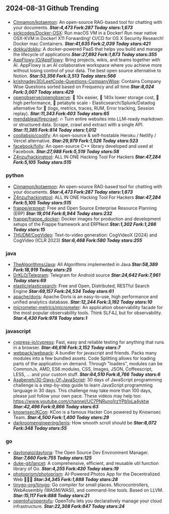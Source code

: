 ## 2024-08-31 Github Trending

### 
* [Cinnamon/kotaemon](https://github.com/Cinnamon/kotaemon): An open-source RAG-based tool for chatting with your documents. ***Star:4,473 Fork:287 Today stars:1,673***
* [sickcodes/Docker-OSX](https://github.com/sickcodes/Docker-OSX): Run macOS VM in a Docker! Run near native OSX-KVM in Docker! X11 Forwarding! CI/CD for OS X Security Research! Docker mac Containers. ***Star:41,635 Fork:2,039 Today stars:421***
* [dokku/dokku](https://github.com/dokku/dokku): A docker-powered PaaS that helps you build and manage the lifecycle of applications ***Star:27,892 Fork:1,873 Today stars:355***
* [AppFlowy-IO/AppFlowy](https://github.com/AppFlowy-IO/AppFlowy): Bring projects, wikis, and teams together with AI. AppFlowy is an AI collaborative workspace where you achieve more without losing control of your data. The best open source alternative to Notion. ***Star:53,356 Fork:3,513 Today stars:566***
* [krishnadey30/LeetCode-Questions-CompanyWise](https://github.com/krishnadey30/LeetCode-Questions-CompanyWise): Contains Company Wise Questions sorted based on Frequency and all time ***Star:8,024 Fork:3,007 Today stars:429***
* [openobserve/openobserve](https://github.com/openobserve/openobserve): 🚀 10x easier, 🚀 140x lower storage cost, 🚀 high performance, 🚀 petabyte scale - Elasticsearch/Splunk/Datadog alternative for 🚀 (logs, metrics, traces, RUM, Error tracking, Session replay). ***Star:11,343 Fork:403 Today stars:65***
* [mendableai/firecrawl](https://github.com/mendableai/firecrawl): 🔥 Turn entire websites into LLM-ready markdown or structured data. Scrape, crawl and extract with a single API. ***Star:11,385 Fork:814 Today stars:1,012***
* [coollabsio/coolify](https://github.com/coollabsio/coolify): An open-source & self-hostable Heroku / Netlify / Vercel alternative. ***Star:29,979 Fork:1,526 Today stars:523***
* [facebook/folly](https://github.com/facebook/folly): An open-source C++ library developed and used at Facebook. ***Star:27,988 Fork:5,519 Today stars:58***
* [Z4nzu/hackingtool](https://github.com/Z4nzu/hackingtool): ALL IN ONE Hacking Tool For Hackers ***Star:47,284 Fork:5,105 Today stars:515***

### python
* [Cinnamon/kotaemon](https://github.com/Cinnamon/kotaemon): An open-source RAG-based tool for chatting with your documents. ***Star:4,473 Fork:287 Today stars:1,673***
* [Z4nzu/hackingtool](https://github.com/Z4nzu/hackingtool): ALL IN ONE Hacking Tool For Hackers ***Star:47,284 Fork:5,105 Today stars:515***
* [frappe/erpnext](https://github.com/frappe/erpnext): Free and Open Source Enterprise Resource Planning (ERP) ***Star:19,014 Fork:6,944 Today stars:232***
* [frappe/frappe_docker](https://github.com/frappe/frappe_docker): Docker images for production and development setups of the Frappe framework and ERPNext ***Star:1,302 Fork:1,266 Today stars:15***
* [THUDM/CogVideo](https://github.com/THUDM/CogVideo): Text-to-video generation: CogVideoX (2024) and CogVideo (ICLR 2023) ***Star:6,468 Fork:580 Today stars:255***

### java
* [TheAlgorithms/Java](https://github.com/TheAlgorithms/Java): All Algorithms implemented in Java ***Star:58,389 Fork:18,919 Today stars:25***
* [DrKLO/Telegram](https://github.com/DrKLO/Telegram): Telegram for Android source ***Star:24,642 Fork:7,961 Today stars:69***
* [elastic/elasticsearch](https://github.com/elastic/elasticsearch): Free and Open, Distributed, RESTful Search Engine ***Star:69,157 Fork:24,534 Today stars:61***
* [apache/doris](https://github.com/apache/doris): Apache Doris is an easy-to-use, high performance and unified analytics database. ***Star:12,244 Fork:3,192 Today stars:10***
* [micrometer-metrics/micrometer](https://github.com/micrometer-metrics/micrometer): An application observability facade for the most popular observability tools. Think SLF4J, but for observability. ***Star:4,430 Fork:978 Today stars:1***

### javascript
* [cypress-io/cypress](https://github.com/cypress-io/cypress): Fast, easy and reliable testing for anything that runs in a browser. ***Star:46,616 Fork:3,152 Today stars:7***
* [webpack/webpack](https://github.com/webpack/webpack): A bundler for javascript and friends. Packs many modules into a few bundled assets. Code Splitting allows for loading parts of the application on demand. Through "loaders", modules can be CommonJs, AMD, ES6 modules, CSS, Images, JSON, Coffeescript, LESS, ... and your custom stuff. ***Star:64,510 Fork:8,766 Today stars:6***
* [Asabeneh/30-Days-Of-JavaScript](https://github.com/Asabeneh/30-Days-Of-JavaScript): 30 days of JavaScript programming challenge is a step-by-step guide to learn JavaScript programming language in 30 days. This challenge may take more than 100 days, please just follow your own pace. These videos may help too: https://www.youtube.com/channel/UC7PNRuno1rzYPb1xLa4yktw ***Star:42,496 Fork:9,866 Today stars:63***
* [knownsec/KCon](https://github.com/knownsec/KCon): KCon is a famous Hacker Con powered by Knownsec Team. ***Star:4,500 Fork:1,400 Today stars:29***
* [darkroomengineering/lenis](https://github.com/darkroomengineering/lenis): How smooth scroll should be ***Star:8,072 Fork:348 Today stars:55***

### go
* [daytonaio/daytona](https://github.com/daytonaio/daytona): The Open Source Dev Environment Manager. ***Star:7,860 Fork:755 Today stars:125***
* [duke-git/lancet](https://github.com/duke-git/lancet): A comprehensive, efficient, and reusable util function library of Go. ***Star:4,255 Fork:430 Today stars:19***
* [photoprism/photoprism](https://github.com/photoprism/photoprism): AI-Powered Photos App for the Decentralized Web 🌈💎✨ ***Star:34,345 Fork:1,888 Today stars:28***
* [tinygo-org/tinygo](https://github.com/tinygo-org/tinygo): Go compiler for small places. Microcontrollers, WebAssembly (WASM/WASI), and command-line tools. Based on LLVM. ***Star:15,117 Fork:888 Today stars:21***
* [opentofu/opentofu](https://github.com/opentofu/opentofu): OpenTofu lets you declaratively manage your cloud infrastructure. ***Star:22,308 Fork:847 Today stars:24***

